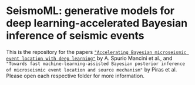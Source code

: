 # SeismoML: generative models for deep learning-accelerated Bayesian inference of seismic events

This is the repository for the papers [`"Accelerating Bayesian microseismic event location with deep learning"`](https://se.copernicus.org/articles/12/1683/2021/) by A. Spurio Mancini et al., and `"Towards fast machine-learning-assisted Bayesian posterior inference of microseismic event location and source mechanism"` by Piras et al. Please open each respective folder for more information.

